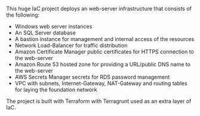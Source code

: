 This huge IaC project deploys an web-server infrastructure that consists of the following:

- Windows web server instances
- An SQL Server database
- A bastion instance for management and internal access of the resources
- Network Load-Balancer for traffic distribution
- Amazon Certificate Manager public certificates for HTTPS connection to the web-server
- Amazon Route 53 hosted zone for providing a URL/public DNS name to the web-server
- AWS Secrets Manager secrets for RDS password management
- VPC with subnets, Internet-Gateway, NAT-Gateway and routing tables for laying the foundation network

The project is built with Terraform with Terragrunt used as an extra layer of IaC.

